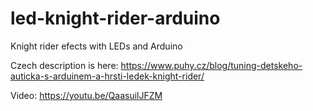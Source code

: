 # led-knight-rider-arduino
Knight rider efects with LEDs and Arduino

Czech description is here: https://www.puhy.cz/blog/tuning-detskeho-auticka-s-arduinem-a-hrsti-ledek-knight-rider/

Video: https://youtu.be/QaasuilJFZM


